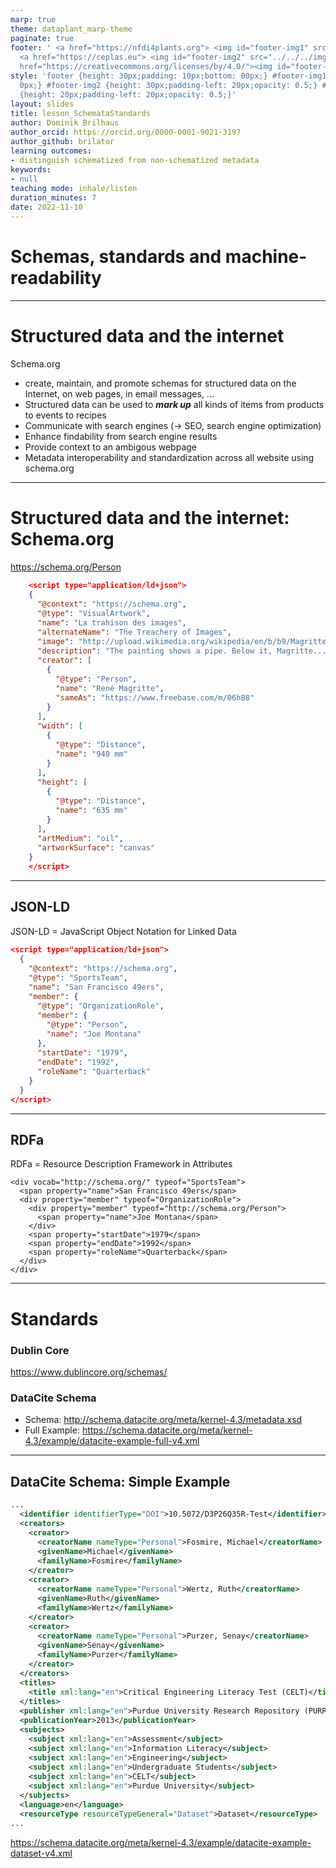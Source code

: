 ```yaml
---
marp: true
theme: dataplant_marp-theme
paginate: true
footer: ' <a href="https://nfdi4plants.org"> <img id="footer-img1" src="../../../img/_logos/DataPLANT/DataPLANT_logo_square_bg_transparent.svg"></a>
  <a href="https://ceplas.eu"> <img id="footer-img2" src="../../../img/_logos/CEPLAS/CEPLAS_Icon.jpeg"></a><a
  href="https://creativecommons.org/licenses/by/4.0/"><img id="footer-img3" src="../../../img/_logos/CreativeCommons/by.svg"></a> '
style: 'footer {height: 30px;padding: 10px;bottom: 00px;} #footer-img1 {height: 30px;padding-left:
  0px;} #footer-img2 {height: 30px;padding-left: 20px;opacity: 0.5;} #footer-img3
  {height: 20px;padding-left: 20px;opacity: 0.5;}'
layout: slides
title: lesson_SchemataStandards
author: Dominik Brilhaus
author_orcid: https://orcid.org/0000-0001-9021-3197
author_github: brilator
learning outcomes:
- distinguish schematized from non-schematized metadata
keywords:
- null
teaching mode: inhale/listen
duration_minutes: 7
date: 2022-11-10
---
```


# Schemas, standards and machine-readability

<!-- Source to slide(s) -->
<!-- ../../bricks/SchemaStandards-title.md -->


---

# Structured data and the internet

Schema.org
- create, maintain, and promote schemas for structured data on the Internet, on web pages, in email messages, ...
- Structured data can be used to ***mark up*** all kinds of items from products to events to recipes
- Communicate with search engines (-> SEO, search engine optimization)
- Enhance findability from search engine results
- Provide context to an ambigous webpage
- Metadata interoperability and standardization across all website using schema.org

<!-- 
TODO: 
Source: bioschemas.org
 -->

<!-- Source to slide(s) -->
<!-- ../../bricks/Schema-org01.md -->


---

# Structured data and the internet: Schema.org

<style scoped>
code {
    display: inline-block;
    width: 700px;
    font-size: 18px;
}
</style>

https://schema.org/Person

```json
    <script type="application/ld+json">
    {
      "@context": "https://schema.org",
      "@type": "VisualArtwork",
      "name": "La trahison des images",
      "alternateName": "The Treachery of Images",
      "image": "http://upload.wikimedia.org/wikipedia/en/b/b9/MagrittePipe.jpg",
      "description": "The painting shows a pipe. Below it, Magritte...",
      "creator": [
        {
          "@type": "Person",
          "name": "René Magritte",
          "sameAs": "https://www.freebase.com/m/06h88"
        }
      ],
      "width": [
        {
          "@type": "Distance",
          "name": "940 mm"
        }
      ],
      "height": [
        {
          "@type": "Distance",
          "name": "635 mm"
        }
      ],
      "artMedium": "oil",
      "artworkSurface": "canvas"
    }
    </script>
```

<!-- Source to slide(s) -->
<!-- ../../bricks/Schema-org02.md -->


---

## JSON-LD

<style scoped>
code {
    display: inline-block;
    width: 700px;
}
</style>

JSON-LD = JavaScript Object Notation for Linked Data

```json
<script type="application/ld+json">
  {
    "@context": "https://schema.org",
    "@type": "SportsTeam",
    "name": "San Francisco 49ers",
    "member": {
      "@type": "OrganizationRole",
      "member": {
        "@type": "Person",
        "name": "Joe Montana"
      },
      "startDate": "1979",
      "endDate": "1992",
      "roleName": "Quarterback"
    }
  }
</script>
```

<!-- Source to slide(s) -->
<!-- ../../bricks/Schema-jsonld.md -->


---

## RDFa

RDFa = Resource Description Framework in Attributes

```
<div vocab="http://schema.org/" typeof="SportsTeam">
  <span property="name">San Francisco 49ers</span>
  <div property="member" typeof="OrganizationRole">
    <div property="member" typeof="http://schema.org/Person">
      <span property="name">Joe Montana</span>
    </div>
    <span property="startDate">1979</span>
    <span property="endDate">1992</span>
    <span property="roleName">Quarterback</span>
  </div>
</div>
```

<!-- Source to slide(s) -->
<!-- ../../bricks/Schema-RDFa.md -->


---

# Standards

### Dublin Core

https://www.dublincore.org/schemas/

### DataCite Schema

- Schema: http://schema.datacite.org/meta/kernel-4.3/metadata.xsd
- Full Example: https://schema.datacite.org/meta/kernel-4.3/example/datacite-example-full-v4.xml

<!-- Source to slide(s) -->
<!-- ../../bricks/Standards.md -->


---

## DataCite Schema: Simple Example

<style scoped>
code {
    /* display: inline-block; */
    font-size: 12px;
}
</style>

```xml
...
  <identifier identifierType="DOI">10.5072/D3P26Q35R-Test</identifier>
  <creators>
    <creator>
      <creatorName nameType="Personal">Fosmire, Michael</creatorName>
      <givenName>Michael</givenName>
      <familyName>Fosmire</familyName>
    </creator>
    <creator>
      <creatorName nameType="Personal">Wertz, Ruth</creatorName>
      <givenName>Ruth</givenName>
      <familyName>Wertz</familyName>
    </creator>
    <creator>
      <creatorName nameType="Personal">Purzer, Senay</creatorName>
      <givenName>Senay</givenName>
      <familyName>Purzer</familyName>
    </creator>
  </creators>
  <titles>
    <title xml:lang="en">Critical Engineering Literacy Test (CELT)</title>
  </titles>
  <publisher xml:lang="en">Purdue University Research Repository (PURR)</publisher>
  <publicationYear>2013</publicationYear>
  <subjects>
    <subject xml:lang="en">Assessment</subject>
    <subject xml:lang="en">Information Literacy</subject>
    <subject xml:lang="en">Engineering</subject>
    <subject xml:lang="en">Undergraduate Students</subject>
    <subject xml:lang="en">CELT</subject>
    <subject xml:lang="en">Purdue University</subject>
  </subjects>
  <language>en</language>
  <resourceType resourceTypeGeneral="Dataset">Dataset</resourceType>
...
```

https://schema.datacite.org/meta/kernel-4.3/example/datacite-example-dataset-v4.xml

<!-- Source to slide(s) -->
<!-- ../../bricks/Standards-DataCite.md -->



